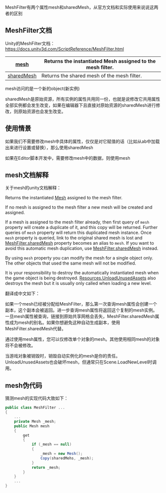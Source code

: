 MeshFilter有两个属性mesh和sharedMesh，从官方文档和实际使用来说说这两者的区别

## MeshFilter文档

Unity的MeshFilter文档：https://docs.unity3d.com/ScriptReference/MeshFilter.html

| [mesh](https://docs.unity3d.com/ScriptReference/MeshFilter-mesh.html) | Returns the instantiated Mesh assigned to the mesh filter. |
| ------------------------------------------------------------ | ---------------------------------------------------------- |
| [sharedMesh](https://docs.unity3d.com/ScriptReference/MeshFilter-sharedMesh.html) | Returns the shared mesh of the mesh filter.                |

mesh访问的是一个新的object(新实例)

sharedMesh是原始资源，所有实例的属性共用同一份，也就是说修改它共用属性全部实例都会发生改变，如果在编辑器下且直接对原始资源的sharedMesh进行修改，则原始资源也会发生改变。



## 使用情景

如果我们不需要修改mesh中具体的属性，仅仅是对它赋值的话（比如从ab中加载出来进行设置或替换），那么使用sharedMesh

如果在Editor脚本开发中，需要修改mesh中的数据，则使用mesh



## mesh文档解释

关于mesh的unity文档解释：

Returns the instantiated [Mesh](https://docs.unity3d.com/ScriptReference/Mesh.html) assigned to the mesh filter.

If no mesh is assigned to the mesh filter a new mesh will be created and assigned.

If a mesh is assigned to the mesh filter already, then first query of `mesh` property will create a duplicate of it, and this copy will be returned. Further queries of `mesh` property will return this duplicated mesh instance. Once `mesh` property is queried, link to the original shared mesh is lost and [MeshFilter.sharedMesh](https://docs.unity3d.com/ScriptReference/MeshFilter-sharedMesh.html) property becomes an alias to `mesh`. If you want to avoid this automatic mesh duplication, use [MeshFilter.sharedMesh](https://docs.unity3d.com/ScriptReference/MeshFilter-sharedMesh.html) instead.

By using `mesh` property you can modify the mesh for a single object only. The other objects that used the same mesh will not be modified.

It is your responsibility to destroy the automatically instantiated mesh when the game object is being destroyed. [Resources.UnloadUnusedAssets](https://docs.unity3d.com/ScriptReference/Resources.UnloadUnusedAssets.html) also destroys the mesh but it is usually only called when loading a new level.

翻译成中文如下：

如果一个mesh已经被分配给MeshFilter，那么第一次查询mesh属性会创建一个副本，这个副本会被返回。进一步查询mesh属性将返回这个复制的mesh实例。一旦mesh属性被查询，链接到原始共享网格会丢失，MeshFilter.sharedMesh属性成为mesh的别名。如果你想避免这种自动生成副本，使用MeshFilter.sharedMesh代替。

通过使用mesh属性，您可以仅修改单个对象的mesh。其他使用相同mesh的对象将不会被修改。

当游戏对象被销毁时，销毁自动实例化的mesh是你的责任。UnloadUnusedAssets也会破坏mesh，但通常只在Scene.LoadNewLevel时调用。

## mesh伪代码

猜测mesh的实现代码大致如下：

```c#
public class MeshFilter ...
{
	...
	private Mesh _mesh;
	public Mesh mesh
	{
		get
		{
			if (_mesh == null) 
			{
				_mesh = new Mesh();
				Copy(sharedMehs, _mesh);
			}
			return _mesh;
		}
	}
	...
}
```

